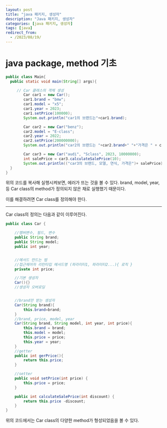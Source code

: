 ```yaml
---
layout: post
title: "java 패키지, 생성자"
description: "Java 패키지, 생성자"
categories: [java 패키지, 생성자]
tags: [java]
redirect_from:
  - /2023/08/19/
---
```

# java package, method 기초

```java
public class Main{
  public static void main(String[] args){

     // Car 클래스의 객체 생성
        Car car1 = new Car();
        car1.brand = "bmw";
        car1.model = "x5";
        car1.year = 2023;
        car1.setPrice(100000);
        System.out.println("car1의 브랜드는"+car1.brand);

        Car car2 = new Car("benz");
        car2.model = "E-class";
        car2.year = 2022;
        car2.setPrice(200000000);
        System.out.println("car2의 브랜드는 "+car2.brand+" "+"가격은 " + car2.gerPrice());

        Car car3 = new Car("audi", "Sclass", 2023, 10000000);
        int salePrice = car3.calculateSalePrice(10);
        System.out.println(("car3의 브랜드, 모델, 연식, 가격은")+ salePrice);
  }
}
```
위의 코드를 복사해 실행시켜보면, 에러가 뜨는 것을 볼 수 있다. brand, model, year, 등 Car class의 method가 정의되지 않은 채로 실행했기 때문이다.

이를 해결하려면 Car class를 정의해야 한다.
***

Car class의 정의는 다음과 같이 이루어진다.
```java
public class Car {

    //맴버변수, 필드, 변수
    public String brand;
    public String model;
    public int year;


    //메서드 만드는 법
    //접근제어자 리턴타입 메서드명 (파라미터1, 파라미터2...){ 로직 }
    private int price;

    //기본 생성자
    Car(){}
    //생성자 오버로딩


    //brand만 받는 생성자
    Car(String brand){
        this.brand=brand;
    }
    //brand, price, model, year
    Car(String brand, String model, int year, int price){
        this.brand = brand;
        this.model = model;
        this.price = price;
        this.year = year;
    }
    //getter
    public int gerPrice(){
        return this.price;
    }

    //setter
    public void setPrice(int price) {
        this.price = price;
    }

    public int calculateSalePrice(int discount) {
        return this.price -discount;
    }
}
  ```
위의 코드에서는 Car class의 다양한 method가 형성되었음을 볼 수 있다. 

